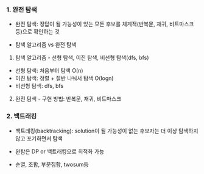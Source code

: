 ### 1. 완전 탐색

- 완전 탐색: 정답이 될 가능성이 있는 모든 후보를 체계적(반복문, 재귀, 비트마스크등)으로 확인하는 것

- 탐색 알고리즘 vs 완전 탐색

1. 탐색 알고리즘 - 선형 탐색, 이진 탐색, 비선형 탐색(dfs, bfs)

- 선형 탐색: 처음부터 탐색 O(n)
- 이진 탐색: 정렬 + 절반 나눠서 탐색 O(logn)
- 비선형 탐색: dfs, bfs

2. 완전 탐색 - 구현 방법: 반복문, 재귀, 비트마스크

### 2. 백트래킹

- 백트래킹(backtracking): solution이 될 가능성이 없는 후보자는 더 이상 탐색하지 않고 포기하면서 탐색

- 완탐은 DP or 백트래킹으로 최적화 가능

- 순열, 조합, 부분집합, twosum등

